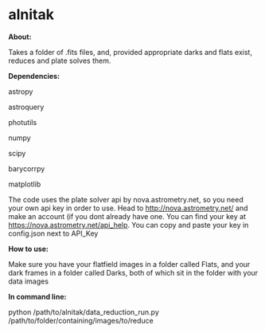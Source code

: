 # alnitak

**About:**

Takes a folder of .fits files, and, provided appropriate darks and flats exist, reduces and plate solves them.

**Dependencies:**

astropy

astroquery

photutils

numpy

scipy

barycorrpy

matplotlib

The code uses the plate solver api by nova.astrometry.net, so you need your own api key in order to use. Head to http://nova.astrometry.net/ and make an account (if you dont already have one. You can find your key at https://nova.astrometry.net/api_help. You can copy and paste your key in config.json next to API_Key

**How to use:**

Make sure you have your flatfield images in a folder called Flats, and your dark frames in a folder called Darks, both of which sit in the folder with your data images

**In command line:**

python /path/to/alnitak/data_reduction_run.py /path/to/folder/containing/images/to/reduce

